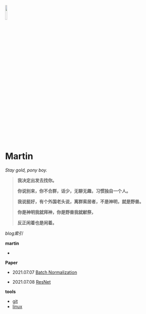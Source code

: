 <head><style type="text/css">h1:first-child {display:none;}</style></head>

<img src="https://cdn.jsdelivr.net/gh/lblbk/picgo/work/20201224164001.png" width="11%" height="11%" >

# **Martin**

*Stay gold, pony boy.*

> **我决定出发去找你。**
>
> **你说别来，你不合群，话少，无聊无趣，习惯独自一个人。**
>
> **我说挺好，有个外国老头说，离群索居者，不是神明，就是野兽。**
>
> **你是神明我就拜神，你是野兽我就献祭，**
>
> **反正闲着也是闲着。**



*blog索引*



**martin**

- 

**Paper**

- 2021.07.07 [Batch Normalization](https://lblbk.github.io/blog/paper/batchnormalization)

- 2021.07.08 [ResNet](https://lblbk.github.io/blog/paper/resnet)

**tools**

- [git](/blog/tools/git)
- [linux](/blog/tools/linux)

